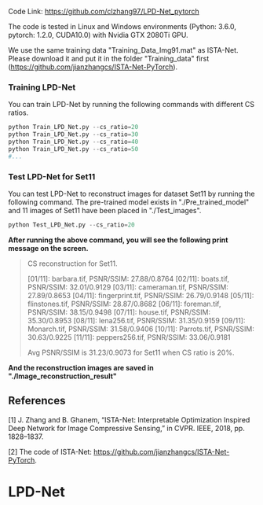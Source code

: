 Code Link: https://github.com/clzhang97/LPD-Net_pytorch

The code is tested in Linux and Windows environments (Python: 3.6.0, pytorch: 1.2.0, CUDA10.0) with Nvidia GTX 2080Ti GPU. 

We use the same training data "Training_Data_Img91.mat" as ISTA-Net. Please download it and put it in the folder "Training_data" first (https://github.com/jianzhangcs/ISTA-Net-PyTorch).

### Training LPD-Net 

You can train LPD-Net by running the following commands with different CS ratios.

```python
python Train_LPD_Net.py --cs_ratio=20
python Train_LPD_Net.py --cs_ratio=30
python Train_LPD_Net.py --cs_ratio=40
python Train_LPD_Net.py --cs_ratio=50
#...
```

### Test LPD-Net for Set11

You can test LPD-Net to reconstruct images for dataset Set11 by running the following command. The pre-trained model exists in "./Pre_trained_model" and 11 images of Set11 have been placed in "./Test_images".

```python
python Test_LPD_Net.py --cs_ratio=20
```

**After running the above command, you will see the following print message on the screen.**

> CS reconstruction for Set11.
>
> \[01/11]: barbara.tif, PSNR/SSIM:  27.88/0.8764
> \[02/11]: boats.tif, PSNR/SSIM:  32.01/0.9129
> \[03/11]: cameraman.tif, PSNR/SSIM:  27.89/0.8653
> \[04/11]: fingerprint.tif, PSNR/SSIM:  26.79/0.9148
> \[05/11]: flinstones.tif, PSNR/SSIM:  28.87/0.8682
> \[06/11]: foreman.tif, PSNR/SSIM:  38.15/0.9498
> \[07/11]: house.tif, PSNR/SSIM:  35.30/0.8953
> \[08/11]: lena256.tif, PSNR/SSIM:  31.35/0.9159
> \[09/11]: Monarch.tif, PSNR/SSIM:  31.58/0.9406
> \[10/11]: Parrots.tif, PSNR/SSIM:  30.63/0.9225
> \[11/11\]: peppers256.tif, PSNR/SSIM:  33.06/0.9181
>
> Avg PSNR/SSIM is 31.23/0.9073 for Set11 when CS ratio is 20%.

**And the reconstruction images are saved in "./Image_reconstruction_result"**

## References

[1] J. Zhang and B. Ghanem, “ISTA-Net: Interpretable Optimization Inspired Deep Network for Image Compressive Sensing,” in CVPR. IEEE, 2018, pp. 1828–1837.

[2] The code of ISTA-Net: https://github.com/jianzhangcs/ISTA-Net-PyTorch. 





# LPD-Net
